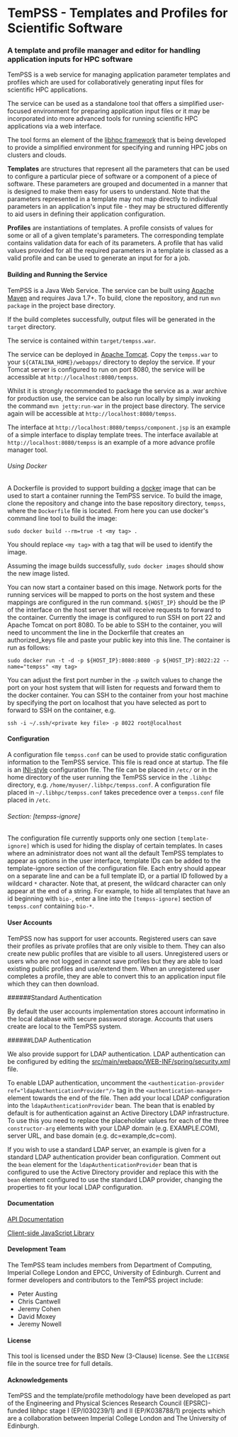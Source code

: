 # TemPSS - Templates and Profiles for Scientific Software

### A template and profile manager and editor for handling application inputs for HPC software

TemPSS is a web service for managing application parameter templates and
profiles which are used for collaboratively generating input files for
scientific HPC applications.

The service can be used as a standalone tool that offers a simplified
user-focused environment for preparing application input files or it may be
incorporated into more advanced tools for running scientific HPC applications
via a web interface.

The tool forms an element of the
[libhpc framework](http://www.imperial.ac.uk/lesc/projects/libhpc) that is being
developed to provide a simplified environment for specifying and running HPC
jobs on clusters and clouds.

**Templates** are structures that represent all the parameters that can be used
to configure a particular piece of software or a component of a piece of
software. These parameters are grouped and documented in a manner that is
designed to make them easy for users to understand. Note that the parameters
represented in a template may not map directly to individual parameters in an
application's input file - they may be structured differently to aid users in
defining their application configuration.

**Profiles** are instantiations of templates. A profile consists of values for
some or all of a given template's parameters. The corresponding template
contains validation data for each of its parameters. A profile that has valid
values provided for all the required parameters in a template is classed as a
valid profile and can be used to generate an input for for a job.

#### Building and Running the Service

TemPSS is a Java Web Service. The service can be built using
[Apache Maven](http://maven.apache.org) and requires Java 1.7+. To build, clone
the repository, and run `mvn package` in the project base directory.

If the build completes successfully, output files will be generated in the
`target` directory.

The service is contained within `target/tempss.war`.

The service can be deployed in [Apache Tomcat](http://tomcat.apache.org/). Copy
the `tempss.war` to your `${CATALINA_HOME}/webapps/` directory to deploy
the service. If your Tomcat server is configured to run on port 8080, the
service will be accessible at `http://localhost:8080/tempss`.

Whilst it is strongly recommended to package the service as a .war archive for production use, the service can be also run locally by simply invoking the command `mvn jetty:run-war` in the project base directory. The
service again will be accessible at `http://localhost:8080/tempss`.

The interface at `http://localhost:8080/tempss/component.jsp` is an example of a simple interface to display template trees. The interface available at `http://localhost:8080/tempss` is an example of a more advance profile manager tool.

###### Using Docker
A Dockerfile is provided to support building a [docker](https://www.docker.com) image that can be used to start a container running the TemPSS service. To build the image, clone the repository and change into the base repository directory, `tempss`, where the `Dockerfile` file is located. From here you can use docker's command line tool to build the image:

`sudo docker build --rm=true -t <my tag> .`

You should replace `<my tag>` with a tag that will be used to identify the image.

Assuming the image builds successfully, `sudo docker images` should show the new image listed.

You can now start a container based on this image. Network ports for the running services will be mapped to ports on the host system and these mappings are configured in the run command. `${HOST_IP}` should be the IP of the interface on the host server that will receive requests to forward to the container. Currently the image is configured to run SSH on port 22 and Apache Tomcat on port 8080. To be able to SSH to the container, you will need to uncomment the line in the Dockerfile that creates an authorized_keys file and paste your public key into this line. The container is run as follows:

`sudo docker run -t -d -p ${HOST_IP}:8080:8080 -p ${HOST_IP}:8022:22 --name="tempss" <my tag>`

You can adjust the first port number in the `-p` switch values to change the port on your host system that will listen for requests and forward them to the docker container. You can SSH to the container from your host machine by specifying the port on localhost that you have selected as port to forward to SSH on the container, e.g.

`ssh -i ~/.ssh/<private key file> -p 8022 root@localhost`

#### Configuration

A configuration file `tempss.conf` can be used to provide static configuration information to the TemPSS service. This file is read once at startup. The file is an [INI-style](https://en.wikipedia.org/wiki/INI_file) configuration file. The file can be placed in `/etc/` or in the home directory of the user running the TemPSS service in the `.libhpc` directory, e.g. `/home/myuser/.libhpc/tempss.conf`. A configuration file placed in `~/.libhpc/tempss.conf` takes precedence over a `tempss.conf` file placed in `/etc`.

###### Section: [tempss-ignore]
The configuration file currently supports only one section `[template-ignore]` which is used for hiding the display of certain templates. In cases where an administrator does not want all the default TemPSS templates to appear as options in the user interface, template IDs can be added to the template-ignore section of the configuration file. Each entry should appear on a separate line and can be a full template ID, or a partial ID followed by a wildcard `*` character. Note that, at present, the wildcard character can only appear at the end of a string. For example, to hide all templates that have an id beginning with `bio-`, enter a line into the `[tempss-ignore]` section of `tempss.conf` containing `bio-*`.

#### User Accounts

TemPSS now has support for user accounts. Registered users can save their profiles as private profiles that are only visible to them. They can also create new public profiles that are visible to all users. Unregistered users or users who are not logged in cannot save profiles but they are able to load existing public profiles and use/extend them. When an unregistered user completes a profile, they are able to convert this to an application input file which they can then download.

######Standard Authentication

By default the user accounts implementation stores account informatino in the local database with secure password storage. Accounts that users create are local to the TemPSS system.

######LDAP Authentication

We also provide support for LDAP authentication. LDAP authentication can be configured by editing the [src/main/webapp/WEB-INF/spring/security.xml](../blob/master/src/main/webapp/WEB-INF/spring/security.xml) file.

To enable LDAP authentication, uncomment the `<authentication-provider ref="ldapAuthenticationProvider"/>` tag in the `<authentication-manager>` element towards the end of the file. Then add your local LDAP configuration into the `ldapAuthenticationProvider` bean. The bean that is enabled by default is for authentication against an Active Directory LDAP infrastructure. To use this you need to replace the placeholder values for each of the three `constructor-arg` elements with your LDAP domain (e.g. EXAMPLE.COM), server URL, and base domain (e.g. dc=example,dc=com). 

If you wish to use a standard LDAP server, an example is given for a standard LDAP authentication provider bean configuration. Comment out the `bean` element for the `ldapAuthenticationProvider` bean that is configured to use the Active Directory provider and replace this with the `bean` element configured to use the standard LDAP provider, changing the properties to fit your local LDAP configuration.

#### Documentation

[API Documentation](doc/API.md)

[Client-side JavaScript Library](doc/ClientSideLibrary.md)

#### Development Team

The TemPSS team includes members from Department of Computing, Imperial College
London and EPCC, University of Edinburgh. Current and former developers and
contributors to the TemPSS project include:

 * Peter Austing
 * Chris Cantwell
 * Jeremy Cohen
 * David Moxey
 * Jeremy Nowell

#### License

This tool is licensed under the BSD New (3-Clause) license. See the `LICENSE`
file in the source tree for full details.

#### Acknowledgements

TemPSS and the template/profile methodology have been developed as part of the
Engineering and Physical Sciences Research Council (EPSRC)-funded libhpc stage I
(EP/I030239/1) and II (EP/K038788/1) projects which are a collaboration between
Imperial College London and The University of Edinburgh.
